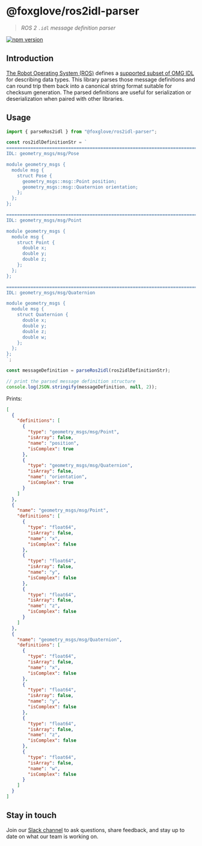 # @foxglove/ros2idl-parser

> _ROS 2 `.idl` message definition parser_

[![npm version](https://img.shields.io/npm/v/@foxglove/ros2idl-parser.svg?style=flat)](https://www.npmjs.com/package/@foxglove/ros2idl-parser)

## Introduction

[The Robot Operating System (ROS)](https://www.ros.org/) defines a [supported subset of OMG IDL](https://design.ros2.org/articles/idl_interface_definition.html) for describing data types. This library parses those message definitions and can round trip them back into a canonical string format suitable for checksum generation. The parsed definitions are useful for serialization or deserialization when paired with other libraries.

## Usage

```Typescript
import { parseRos2idl } from "@foxglove/ros2idl-parser";

const ros2idlDefinitionStr = `
================================================================================
IDL: geometry_msgs/msg/Pose

module geometry_msgs {
  module msg {
    struct Pose {
      geometry_msgs::msg::Point position;
      geometry_msgs::msg::Quaternion orientation;
    };
  };
};

================================================================================
IDL: geometry_msgs/msg/Point

module geometry_msgs {
  module msg {
    struct Point {
      double x;
      double y;
      double z;
    };
  };
};

================================================================================
IDL: geometry_msgs/msg/Quaternion

module geometry_msgs {
  module msg {
    struct Quaternion {
      double x;
      double y;
      double z;
      double w;
    };
  };
};
`;

const messageDefinition = parseRos2idl(ros2idlDefinitionStr);

// print the parsed message definition structure
console.log(JSON.stringify(messageDefinition, null, 2));
```

Prints:

```JSON
[
  {
    "definitions": [
      {
        "type": "geometry_msgs/msg/Point",
        "isArray": false,
        "name": "position",
        "isComplex": true
      },
      {
        "type": "geometry_msgs/msg/Quaternion",
        "isArray": false,
        "name": "orientation",
        "isComplex": true
      }
    ]
  },
  {
    "name": "geometry_msgs/msg/Point",
    "definitions": [
      {
        "type": "float64",
        "isArray": false,
        "name": "x",
        "isComplex": false
      },
      {
        "type": "float64",
        "isArray": false,
        "name": "y",
        "isComplex": false
      },
      {
        "type": "float64",
        "isArray": false,
        "name": "z",
        "isComplex": false
      }
    ]
  },
  {
    "name": "geometry_msgs/msg/Quaternion",
    "definitions": [
      {
        "type": "float64",
        "isArray": false,
        "name": "x",
        "isComplex": false
      },
      {
        "type": "float64",
        "isArray": false,
        "name": "y",
        "isComplex": false
      },
      {
        "type": "float64",
        "isArray": false,
        "name": "z",
        "isComplex": false
      },
      {
        "type": "float64",
        "isArray": false,
        "name": "w",
        "isComplex": false
      }
    ]
  }
]
```

## Stay in touch

Join our [Slack channel](https://foxglove.dev/slack) to ask questions, share feedback, and stay up to date on what our team is working on.
